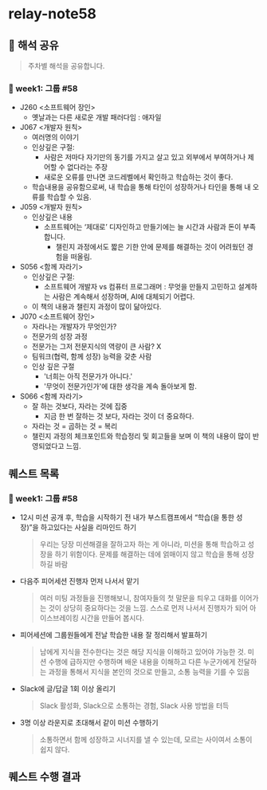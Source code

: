 # relay-note58

##  📒 해석 공유
> 주차별 해석을 공유합니다.
### 📍 week1: 그룹 #58  
+ J260 <소프트웨어 장인>
  - 옛날과는 다른 새로운 개발 패러다임 : 애자일
+ J067 <개발자 원칙>
  - 여러명의 이야기
  - 인상깊은 구절:
    * 사람은 저마다 자기만의 동기를 가지고 살고 있고 외부에서 부여하거나 제어할 수 없다라는 주장
    * 새로운 오류를 만나면 코드레벨에서 확인하고 학습하는 것이 좋다.
  - 학습내용을 공유함으로써, 내 학습을 통해 타인이 성장하거나 타인을 통해 내 오류를 학습할 수 있음.
+ J059 <개발자 원칙>
  - 인상깊은 내용
    + 소프트웨어는 ‘제대로’ 디자인하고 만들기에는 늘 시간과 사람과 돈이 부족합니다.
      * 챌린지 과정에서도 짧은 기한 안에 문제를 해결하는 것이 어려웠던 경험을 떠올림.
+ S056 <함께 자라기>
  - 인상깊은 구절:
    * 소프트웨어 개발자 vs 컴퓨터 프로그래머
      : 무엇을 만들지 고민하고 설계하는 사람은 계속해서 성장하며, AI에 대체되기 어렵다.
  - 이 책의 내용과 챌린지 과정이 많이 닮아있다.
+ J070 <소프트웨어 장인>
  - 자라나는 개발자가 무엇인가?
  - 전문가의 성장 과정
  - 전문가는 그저 전문지식의 역량이 큰 사람? X
  - 팀워크(협력, 함께 성장) 능력을 갖춘 사람
  - 인상 깊은 구절
    + '너희는 아직 전문가가 아니다.'
    + '무엇이 전문가인가'에 대한 생각을 계속 돌아보게 함.
+ S066 <함께 자라기>
  - 잘 하는 것보다, 자라는 것에 집중
    * 지금 한 번 잘하는 것 보다, 자라는 것이 더 중요하다.
  - 자라는 것 = 곱하는 것 = 복리
  - 챌린지 과정의 체크포인트와 학습정리 및 회고들을 보며 이 책의 내용이 많이 반영되었다고 느낌.
    
## 퀘스트 목록
### 📍 week1: 그룹 #58
+ 12시 미션 공개 후, 학습을 시작하기 전 내가 부스트캠프에서 “학습(을 통한 성장)”을 하고있다는 사실을 리마인드 하기
  > 우리는 당장 미션해결을 잘하고자 하는 게 아니라, 미션을 통해 학습하고 성장을 하기 위함이다. 문제를 해결하는 데에 얽매이지 않고 학습을 통해 성장하길 바람

+ 다음주 피어세션 진행자 먼저 나서서 맡기
  > 여러 미팅 과정들을 진행해보니, 참여자들의 첫 말문을 틔우고 대화를 이어가는 것이 상당히 중요하다는 것을 느낌. 스스로 먼저 나서서 진행자가 되어 아이스브레이킹 시간을 만들어 봅시다.

+ 피어세션에 그룹원들에게 전날 학습한 내용 잘 정리해서 발표하기
  > 남에게 지식을 전수한다는 것은 해당 지식을 이해하고 있어야 가능한 것. 미션 수행에 급하지만 수행하며 배운 내용을 이해하고 다른 누군가에게 전달하는 과정을 통해서 지식을 본인의 것으로 만들고, 소통 능력을 기를 수 있음

+ Slack에 글/답글 1회 이상 올리기
  > Slack 활성화, Slack으로 소통하는 경험, Slack 사용 방법을 터득

+ 3명 이상 라운지로 초대해서 같이 미션 수행하기
  > 소통하면서 함께 성장하고 시너지를 낼 수 있는데, 모르는 사이여서 소통이 쉽지 않다.

## 퀘스트 수행 결과
